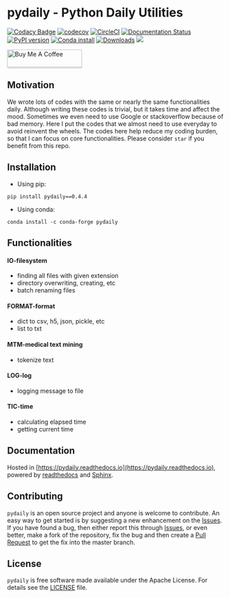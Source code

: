 **pydaily - Python Daily Utilities**
============
[![Codacy Badge](https://api.codacy.com/project/badge/Grade/8e2dbb9defe6410793beed44f22783d2)](https://app.codacy.com/app/PingjunChen/pydaily?utm_source=github.com&utm_medium=referral&utm_content=PingjunChen/pydaily&utm_campaign=Badge_Grade_Dashboard)
[![codecov](https://codecov.io/gh/PingjunChen/pydaily/branch/master/graph/badge.svg)](https://codecov.io/gh/PingjunChen/pydaily)
[![CircleCI](https://circleci.com/gh/PingjunChen/pydaily.svg?style=svg)](https://circleci.com/gh/PingjunChen/pydaily)
[![Documentation Status](https://readthedocs.org/projects/pydaily/badge/?version=latest)](https://pydaily.readthedocs.io/en/latest/?badge=latest)
[![PyPI version](https://badge.fury.io/py/pydaily.svg)](https://badge.fury.io/py/pydaily)
[![Conda install](https://anaconda.org/conda-forge/pydaily/badges/installer/conda.svg)](https://anaconda.org/conda-forge/pydaily)
[![Downloads](https://pepy.tech/badge/pydaily)](https://pepy.tech/project/pydaily)
![](https://img.shields.io/github/stars/PingjunChen/pydaily.svg)

<a href="https://www.buymeacoffee.com/3yEjAQG" target="_blank"><img src="https://www.buymeacoffee.com/assets/img/custom_images/orange_img.png" alt="Buy Me A Coffee" style="height: 41px !important;width: 174px !important;box-shadow: 0px 3px 2px 0px rgba(190, 190, 190, 0.5) !important;-webkit-box-shadow: 0px 3px 2px 0px rgba(190, 190, 190, 0.5) !important;" ></a>

Motivation
------------
We wrote lots of codes with the same or nearly the same functionalities daily. Although writing these codes is trivial, but it takes time and affect the mood. Sometimes we even need to use Google or stackoverflow because of bad memory. Here I put the codes that we almost need to use everyday to avoid reinvent the wheels. The codes here help reduce my coding burden, so that I can focus on core functionalities. Please consider `star` if you benefit from this repo.


Installation
------------
- Using pip:
```alpha
pip install pydaily==0.4.4
```
- Using conda:
```alpha
conda install -c conda-forge pydaily
```

Functionalities
------------

#### IO-filesystem
- finding all files with given extension
- directory overwriting, creating, etc
- batch renaming files

#### FORMAT-format
- dict to csv, h5, json, pickle, etc
- list to txt  

#### MTM-medical text mining
- tokenize text

#### LOG-log
- logging message to file

#### TIC-time
- calculating elapsed time
- getting current time


Documentation
------------
Hosted in [https://pydaily.readthedocs.io](https://pydaily.readthedocs.io), powered by [readthedocs](https://readthedocs.org) and
[Sphinx](http://www.sphinx-doc.org).


Contributing
------------
``pydaily`` is an open source project and anyone is welcome to contribute. An easy way to get started is by suggesting a new enhancement on the [Issues](https://github.com/PingjunChen/pydaily/issues). If you have found a bug, then either report this through [Issues](https://github.com/PingjunChen/pydaily/issues), or even better, make a fork of the repository, fix the bug and then create a [Pull Request](https://github.com/PingjunChen/pydaily/pulls) to get the fix into the master branch.


License
------------
``pydaily`` is free software made available under the Apache License. For details see the [LICENSE](LICENSE) file.
